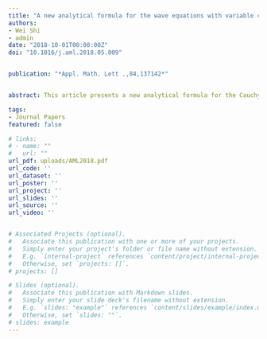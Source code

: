 ```yaml
---
title: "A new analytical formula for the wave equations with variable coefficients"
authors:
- Wei Shi
- admin
date: "2018-10-01T00:00:00Z"
doi: "10.1016/j.aml.2018.05.009"


publication: "*Appl. Math. Lett .,84,137142*"


abstract: This article presents a new analytical formula for the Cauchy problem of the wave equation with variable coefficients, which is a much simpler solution than that given by the Poisson formula. The derivation is based on the variation-of-constants formula and the theory of pseudodifferential operator. The formula is applied to an example to illustrate the feasibility.

tags:
- Journal Papers
featured: false

# links:
# - name: ""
#   url: ""
url_pdf: uploads/AML2018.pdf
url_code: ''
url_dataset: ''
url_poster: ''
url_project: ''
url_slides: ''
url_source: ''
url_video: ''


# Associated Projects (optional).
#   Associate this publication with one or more of your projects.
#   Simply enter your project's folder or file name without extension.
#   E.g. `internal-project` references `content/project/internal-project/index.md`.
#   Otherwise, set `projects: []`.
# projects: []

# Slides (optional).
#   Associate this publication with Markdown slides.
#   Simply enter your slide deck's filename without extension.
#   E.g. `slides: "example"` references `content/slides/example/index.md`.
#   Otherwise, set `slides: ""`.
# slides: example
---
```



